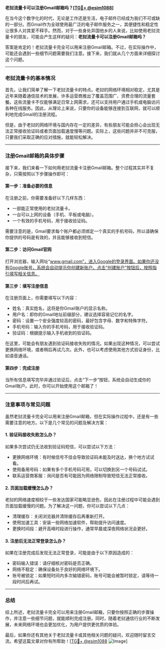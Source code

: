 **老挝流量卡可以注册Gmail邮箱吗？[[TG💪+ @esim1088](https://t.me/s/esim1088)]**

在当今这个数字化的时代，无论是工作还是生活，电子邮件已经成为我们不可或缺的一部分。而Gmail作为全球使用最广泛的电子邮件服务之一，其便捷性和稳定性让很多人对其爱不释手。然而，对于一些身处异国他乡的人来说，比如使用老挝流量卡的朋友，可能会产生这样的疑问：**老挝流量卡可以注册Gmail邮箱吗？**

答案是肯定的！老挝流量卡完全可以用来注册Gmail邮箱。不过，在实际操作中，可能还会遇到一些细节问题需要我们注意。接下来，我们就从几个方面来详细探讨这个问题。

---

### 老挝流量卡的基本情况

首先，让我们简单了解一下老挝流量卡的特点。老挝的网络环境相对稳定，尤其是近年来随着通信技术的发展，许多运营商推出了覆盖范围广、资费合理的流量套餐。这些流量卡不仅能够满足日常上网需求，还可以支持用户通过手机或电脑访问各种在线服务。因此，从理论上来说，只要你的设备能够连接到互联网，就可以顺利地完成Gmail的注册流程。

但是，由于老挝的网络环境与国内存在一定的差异，有些朋友可能会担心会出现无法正常接收验证码或者页面加载速度慢等问题。实际上，这些问题并非不可克服，只要我们采取正确的应对措施，就能轻松解决。

---

### 注册Gmail邮箱的具体步骤

接下来，我们来看一下如何用老挝流量卡注册Gmail邮箱。整个过程其实并不复杂，只需按照以下步骤操作即可：

#### 第一步：准备必要的信息
在注册之前，你需要准备好以下几样东西：
- 一部能正常使用的老挝流量卡。
- 一台可以上网的设备（手机、平板或电脑）。
- 一个有效的手机号码，用于接收验证码。

需要注意的是，Gmail要求每个账户都必须绑定一个真实的手机号码，所以请确保你提供的号码是有效的，并且能够接收到短信。

#### 第二步：访问Gmail官网
打开浏览器，输入网址“www.gmail.com”，进入Google的登录界面。如果你还没有Google账号，系统会自动提示你创建新账户。点击“创建账户”按钮后，按照指引填写相关信息。

#### 第三步：填写注册信息
在注册页面上，你需要填写以下内容：
- 姓名：真实姓名，这将是你Gmail账户的显示名称。
- 用户名：即你的Gmail地址前缀部分，建议选择容易记忆的名字。
- 密码：设置一个安全强度较高的密码，最好包含字母、数字和特殊字符。
- 手机号码：输入你的手机号码，用于接收验证码。
- 验证码：根据提示输入手机收到的验证码。

在这里，可能会有朋友遇到验证码接收失败的情况。如果出现这种情况，可以尝试更换网络环境，或者稍后再试几次。此外，也可以考虑使用其他方式验证身份，比如语音通话。

#### 第四步：完成注册
当所有信息填写完毕并通过验证后，点击“下一步”按钮，系统会自动生成你的Gmail账户。此时，你可以开始使用这个邮箱了！

---

### 注意事项与常见问题

虽然老挝流量卡完全可以用来注册Gmail邮箱，但在实际操作过程中，还是有一些需要注意的地方。以下是几个常见的问题及解决方案：

#### 1. 验证码接收失败怎么办？
如果多次尝试仍无法收到验证码短信，可以尝试以下方法：
- 更换网络环境：有时候信号不佳会导致验证码未能及时送达，换个地方试试看。
- 使用备用号码：如果有多个手机号码可用，可以切换到另一个号码试试。
- 联系运营商客服：询问是否有可能因为网络限制导致短信无法正常接收。

#### 2. 页面加载缓慢怎么办？
老挝的网络速度相较于一些发达国家可能略显逊色，因此在注册过程中可能会遇到页面加载缓慢的问题。为了解决这一问题，你可以尝试以下几点：
- 清理缓存：关闭浏览器并清除缓存后再重新打开。
- 使用加速工具：安装一些网络加速软件，帮助提升访问速度。
- 更换时间段：避开高峰时段进行操作，通常早晨或深夜网络状况会更好。

#### 3. 注册后无法正常登录怎么办？
如果在注册完成后发现无法正常登录，可能是由于以下原因造成的：
- 密码输入错误：请仔细核对密码是否正确。
- 网络不稳定：确保设备处于良好的网络环境下。
- 账号被锁定：如果短时间内多次输错密码，账号可能会被暂时锁定，请等待一段时间后再试。

---

### 总结

综上所述，老挝流量卡完全可以用来注册Gmail邮箱，只要你按照正确的步骤操作，并注意一些细节问题，就能顺利完成注册。同时，随着老挝通信行业的不断发展，未来网络环境也会更加优化，为用户提供更优质的体验。

最后，如果你还有其他关于老挝流量卡或其他相关问题的疑问，欢迎随时留言交流。希望这篇文章对你有所帮助！[[TG💪+ @esim1088](https://t.me/s/esim1088) ![Image](https://i.postimg.cc/4NQfJmqS/Snipaste-2025-05-13-00-14-12.png)]